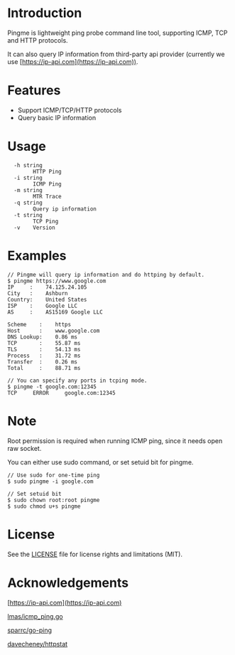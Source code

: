 # Introduction

Pingme is lightweight ping probe command line tool, supporting ICMP, TCP and HTTP protocols.

It can also query IP information from third-party api provider (currently we use [https://ip-api.com](https://ip-api.com)).

# Features

- Support ICMP/TCP/HTTP protocols
- Query basic IP information

# Usage

```
  -h string
        HTTP Ping
  -i string
        ICMP Ping
  -m string
        MTR Trace
  -q string
        Query ip information
  -t string
        TCP Ping
  -v    Version
```

# Examples

```
// Pingme will query ip information and do httping by default.
$ pingme https://www.google.com
IP     :    74.125.24.105
City   :    Ashburn
Country:    United States
ISP    :    Google LLC
AS     :    AS15169 Google LLC

Scheme    :    https
Host      :    www.google.com
DNS Lookup:    0.86 ms
TCP       :    55.87 ms
TLS       :    54.13 ms
Process   :    31.72 ms
Transfer  :    0.26 ms
Total     :    88.71 ms
```

```
// You can specify any ports in tcping mode.
$ pingme -t google.com:12345
TCP     ERROR     google.com:12345
```

# Note

Root permission is required when running ICMP ping, since it needs open raw socket.

You can either use sudo command, or set setuid bit for pingme.

```
// Use sudo for one-time ping
$ sudo pingme -i google.com

// Set setuid bit
$ sudo chown root:root pingme
$ sudo chmod u+s pingme

```

# License

See the [LICENSE](https://github.com/noobly314/pingme/blob/master/LICENSE.md) file for license rights and limitations (MIT).

# Acknowledgements

[https://ip-api.com](https://ip-api.com)

[lmas/icmp_ping.go](https://gist.github.com/lmas/c13d1c9de3b2224f9c26435eb56e6ef3)

[sparrc/go-ping](https://github.com/sparrc/go-ping)

[davecheney/httpstat](https://github.com/davecheney/httpstat)
